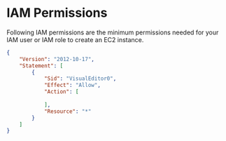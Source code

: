 # IAM Permissions

Following IAM permissions are the minimum permissions needed for your IAM user or IAM role to create an EC2 instance.


```json
{
    "Version": "2012-10-17",
    "Statement": [
        {
            "Sid": "VisualEditor0",
            "Effect": "Allow",
            "Action": [
                
            ],
            "Resource": "*"
        }
    ]
}
```

